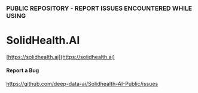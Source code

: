 ### PUBLIC REPOSITORY - REPORT ISSUES ENCOUNTERED WHILE USING 

# SolidHealth.AI
[https://solidhealth.ai](https://solidhealth.ai)

#### Report a Bug
https://github.com/deep-data-ai/Solidhealth-AI-Public/issues
